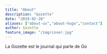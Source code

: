 ```yaml
---
title: "About"
description: "Gozette"
date: "2019-02-28"
aliases: ["about-us","about-hugo","contact"]
author: Gozette
feature_image: "/img/cover.jpg"
---
```


La Gozette est le journal qui parle de Go
